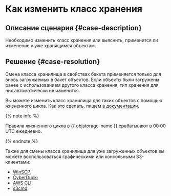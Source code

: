 # Как изменить класс хранения


## Описание сценария {#case-description}

Необходимо изменить класс хранения или выяснить, применится ли изменение к уже хранящимся объектам.

## Решение {#case-resolution}

Смена класса хранилища в свойствах бакета применяется только для вновь загружаемых в бакет объектов. Если объекты были загружены ранее с использованием другого класса хранения, тип хранения для них автоматически не изменится.

Вы можете изменить класс хранилища для таких объектов с помощью жизненного цикла. Как это сделать, пишем [в документации](../../../storage/concepts/lifecycles.md).

{% note info %}

Правила жизненного цикла в {{ objstorage-name }} срабатывают в 00:00 UTC ежедневно.

{% endnote %}

Также для смены класса хранилища для уже загруженных объектов вы можете воспользоваться графическими или консольными S3-клиентами:

* [WinSCP](../../../storage/tools/winscp.md);
* [CyberDuck](../../../storage/tools/cyberduck.md);
* [AWS CLI](../../../storage/tools/aws-cli.md);
* [s3cmd](../../../storage/tools/s3cmd.md).